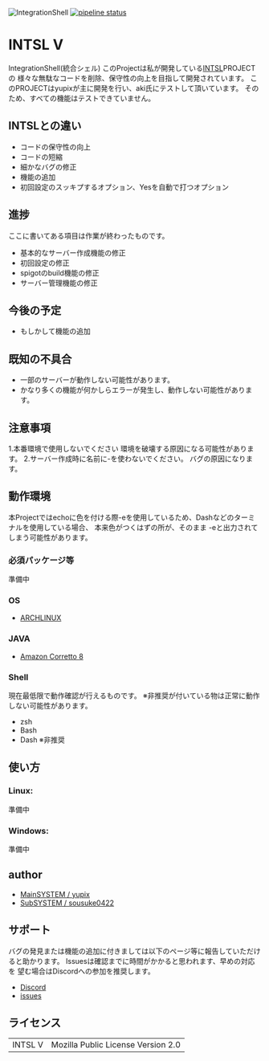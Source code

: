 ![IntegrationShell](https://repo.akarinext.org/pub/intsl_v/intsl_v.gif "Image")
[![pipeline status](https://dev.akarinext.org/yupix/INTSL_v/badges/master/pipeline.svg)](https://dev.akarinext.org/yupix/intsl-v)
# INTSL V
IntegrationShell(統合シェル)
このProjectは私が開発している[INTSL](https://dev.akarinext.org/yupix/INTSL/-/commits/master)PROJECTの
様々な無駄なコードを削除、保守性の向上を目指して開発されています。
このPROJECTはyupixが主に開発を行い、aki氏にテストして頂いています。
そのため、すべての機能はテストできていません。

## INTSLとの違い
 - コードの保守性の向上
 - コードの短縮
 - 細かなバグの修正
 - 機能の追加
 - 初回設定のスッキプするオプション、Yesを自動で打つオプション

## 進捗
ここに書いてある項目は作業が終わったものです。
 - 基本的なサーバー作成機能の修正
 - 初回設定の修正
 - spigotのbuild機能の修正
 - サーバー管理機能の修正

## 今後の予定
 - もしかして機能の追加

## 既知の不具合
 - 一部のサーバーが動作しない可能性があります。
 - かなり多くの機能が何かしらエラーが発生し、動作しない可能性があります。

## 注意事項
 1.本番環境で使用しないでください
  環境を破壊する原因になる可能性があります。
 2.サーバー作成時に名前に-を使わないでください。
  バグの原因になります。

## 動作環境
本Projectではechoに色を付ける際-eを使用しているため、Dashなどのターミナルを使用している場合、
本来色がつくはずの所が、そのまま -eと出力されてしまう可能性があります。

### 必須パッケージ等
準備中
### OS
 - [ARCHLINUX](https://www.archlinux.org/)

### JAVA
 - [Amazon Corretto 8](https://docs.aws.amazon.com/ja_jp/corretto/latest/corretto-8-ug/downloads-list.html)

### Shell
現在最低限で動作確認が行えるものです。
※非推奨が付いている物は正常に動作しない可能性があります。
- zsh
- Bash
- Dash ※非推奨

## 使い方
### Linux:
準備中

### Windows:
準備中

## author
- [MainSYSTEM / yupix](https://github.com/yupix/)
- [SubSYSTEM / sousuke0422](https://github.com/sousuke0422/)

## サポート
バグの発見または機能の追加に付きましては以下のページ等に報告していただけると助かります。
Issuesは確認までに時間がかかると思われます、早めの対応を
望む場合はDiscordへの参加を推奨します。
- [Discord](https://discord.gg/uDNyePY)
- [issues](https://github.com/yupix/amb/issues)

## ライセンス
|         |                                    |
| ------- | ---------------------------------- |
| INTSL V | Mozilla Public License Version 2.0 |
